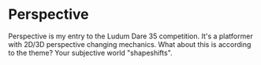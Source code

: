 Perspective
===========

Perspective is my entry to the Ludum Dare 35 competition. It's a platformer with 2D/3D perspective changing mechanics. What about this is according to the theme? Your subjective world "shapeshifts".
